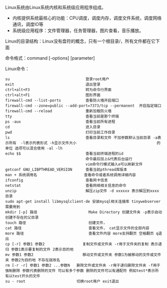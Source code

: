 Linux系统由Linux系统内核和系统级应用程序组成。

- 内核提供系统最核心的功能：CPU调度，调度内存，调度文件系统，调度网络通讯，调度IO等
- 系统级应用程序：文件管理器，任务管理器，图片查看，音乐播放。

Linux的目录结构：Linux没有盘符的概念，只有一个根目录/，所有文件都在它下面

命令格式：command [-options] [parameter]

Linux命令：

```shell
su  								登录root用户
exit 								退出登录
ctrl+alt+F3 						转为命令行界面
ctrl+alt+F1							图形界面
firewall-cmd --list-ports  			查看防火墙开启端口
firewall-cmd --zone=public --add-port=7373/tcp --permanent  开启指定端口
firewall-cmd --reload 				重新加载防火墙
tty  								查看当前是那个终端
ps -aux  							查看当前所有进程
cd 									进入目录
pwd									打印当前工作目录
ls									查看目录和文件 不加参数默认当前目录 -a表示所有  -l表示列表形式 -h显示文件大小									的单位 选项可以混合使用 -al -lh
echo $$								查看当前终端进程的id
									命令最后加上&代表后台运行
									vim命令行模式输入e可以刷新文件
getconf GNU_LIBPTHREAD_VERSION		查看当前pthread库版本
man + 系统调用名                    	查看命令或者系统调用详细内容
ifconfig							查看网卡信息
netstat								查看网络相关信息的命令
unzip								解压zip文件 -d xxxxxx 表示解压到xxxx目录
sudo apt-get install libmysqlclient-de 安装mysql相关连接库 tinywebserver需要用到
mkdir [-p] 路径						Make Directory 创建文件夹 -p表示自动创建不存在的父目录
touch 路径							创建文件，
cat 路径								查看文件， cat显示文件的全部内容
more 路径								查看文件内容 more支持翻页 空格翻页 q退出
cp [-r] 参数1 参数2					复制文件或文件夹 -r用于文件夹的复制 表示递归 参数1表示要复制的文件 2表示目的地
mv 参数1 参数2						移动文件或文件夹 参数1为被移动的文件或文件夹 参数2为目的地 不存在就改名
rm [-r -r] 参数1 参数2 ...参数N	删除文件或文件夹 -r用于递归删除文件夹 -f用于强制删除 参数代表删除的文件 可以有多个参数 删除的文件可以有通配符 例如test*表示所有以test开头的文件
su - root						切换root用户 exit退出
```



